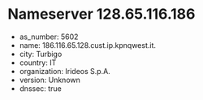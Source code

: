 # Nameserver 128.65.116.186

* as_number: 5602
* name: 186.116.65.128.cust.ip.kpnqwest.it.
* city: Turbigo
* country: IT
* organization: Irideos S.p.A.
* version: Unknown
* dnssec: true
